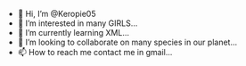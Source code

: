 - 👋 Hi, I’m @Keropie05
- 👀 I’m interested in many GIRLS...
- 🌱 I’m currently learning XML...
- 💞️ I’m looking to collaborate on many species in our planet...
- 📫 How to reach me contact me in gmail...

<!---
Keropie05/Keropie05 is a ✨ special ✨ repository because its `README.md` (this file) appears on your GitHub profile.
You can click the Preview link to take a look at your changes.
--->
